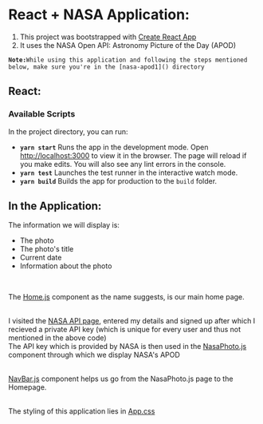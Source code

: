 # React + NASA Application:
1. This project was bootstrapped with [Create React App](https://github.com/facebook/create-react-app) 
2. It uses the NASA Open API: Astronomy Picture of the Day (APOD)

**`Note:`**`While using this application and following the steps mentioned below, make sure you're in the [nasa-apod1]() directory`
<br />
## React:
### Available Scripts

In the project directory, you can run:<br />
* **`yarn start`** Runs the app in the development mode. Open [http://localhost:3000](http://localhost:3000) to view it in the browser. The page will reload if you make edits. You will also see any lint errors in the console.<br />
* **`yarn test`** Launches the test runner in the interactive watch mode.<br />
* **`yarn build`** Builds the app for production to the `build` folder.<br />

## In the Application:
The information we will display is:
* The photo
* The photo's title
* Current date
* Information about the photo
<br />

The [Home.js](https://github.com/jendcruz22/NASA-REACT/blob/master/nasa-apod1/src/components/Home.js) component as the name suggests, is our main home page.<br /><br />

I visited the [NASA API page](https://api.nasa.gov/), entered my details and signed up after which I recieved a private API key (which is unique for every user and thus not mentioned in the above code)<br />
The API key which is provided by NASA is then used in the [NasaPhoto.js](https://github.com/jendcruz22/NASA-REACT/blob/master/nasa-apod1/src/components/NasaPhoto.js) component through which we display NASA's APOD<br /><br />

[NavBar.js](https://github.com/jendcruz22/NASA-REACT/blob/master/nasa-apod1/src/components/NavBar.js) component helps us go from the NasaPhoto.js page to the Homepage.<br /><br />

The styling of this application lies in [App.css](https://github.com/jendcruz22/NASA-REACT/blob/master/nasa-apod1/src/App.css)
